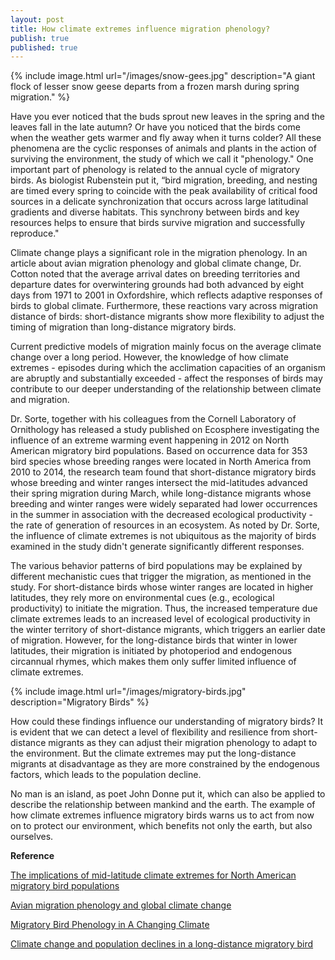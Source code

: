```yaml
---
layout: post
title: How climate extremes influence migration phenology?
publish: true
published: true
---
```


{% include image.html url="/images/snow-gees.jpg" description="A giant flock of lesser snow geese departs from a frozen marsh during spring migration." %}

Have you ever noticed that the buds sprout new leaves in the spring and the leaves fall in the late autumn? Or have you noticed that the birds come when the weather gets warmer and fly away when it turns colder? All these phenomena are the cyclic responses of animals and plants in the action of surviving the environment, the study of which we call it "phenology." One important part of phenology is related to the annual cycle of migratory birds. As biologist Rubenstein put it, “bird migration, breeding, and nesting are timed every spring to coincide with the peak availability of critical food sources in a delicate synchronization that occurs across large latitudinal gradients and diverse habitats. This synchrony between birds and key resources helps to ensure that birds survive migration and successfully reproduce." 

Climate change plays a significant role in the migration phenology. In an article about avian migration phenology and global climate change, Dr. Cotton noted that the average arrival dates on breeding territories and departure dates for overwintering grounds had both advanced by eight days from 1971 to 2001 in Oxfordshire, which reflects adaptive responses of birds to global climate.  Furthermore, these reactions vary across migration distance of birds: short-distance migrants show more flexibility to adjust the timing of migration than long-distance migratory birds. 

Current predictive models of migration mainly focus on the average climate change over a long period. However, the knowledge of how climate extremes - episodes during which the acclimation capacities of an organism are abruptly and substantially exceeded - affect the responses of birds may contribute to our deeper understanding of the relationship between climate and migration. 

Dr. Sorte, together with his colleagues from the Cornell Laboratory of Ornithology has released a study published on Ecosphere investigating the influence of an extreme warming event happening in 2012 on North American migratory bird populations. Based on occurrence data for 353 bird species whose breeding ranges were located in North America from 2010 to 2014, the research team found that short-distance migratory birds whose breeding and winter ranges intersect the mid-latitudes advanced their spring migration during March, while long-distance migrants whose breeding and winter ranges were widely separated had lower occurrences in the summer in association with the decreased ecological productivity - the rate of generation of resources in an ecosystem. As noted by Dr. Sorte, the influence of climate extremes is not ubiquitous as the majority of birds examined in the study didn't generate significantly different responses. 

The various behavior patterns of bird populations may be explained by different mechanistic cues that trigger the migration, as mentioned in the study. For short-distance birds whose winter ranges are located in higher latitudes, they rely more on environmental cues (e.g., ecological productivity) to initiate the migration. Thus, the increased temperature due climate extremes leads to an increased level of ecological productivity in the winter territory of short-distance migrants, which triggers an earlier date of migration. However, for the long-distance birds that winter in lower latitudes, their migration is initiated by photoperiod and endogenous circannual rhymes, which makes them only suffer limited influence of climate extremes. 

{% include image.html url="/images/migratory-birds.jpg" description="Migratory Birds" %}

How could these findings influence our understanding of migratory birds? It is evident that we can detect a level of flexibility and resilience from short-distance migrants as they can adjust their migration phenology to adapt to the environment. But the climate extremes may put the long-distance migrants at disadvantage as they are more constrained by the endogenous factors, which leads to the population decline. 

No man is an island, as poet John Donne put it, which can also be applied to describe the relationship between mankind and the earth. The example of how climate extremes influence migratory birds warns us to act from now on to protect our environment, which benefits not only the earth, but also ourselves. 

**Reference**


[The implications of mid-latitude climate extremes for North American migratory bird populations](http://onlinelibrary.wiley.com/doi/10.1002/ecs2.1261/full)

[Avian migration phenology and global climate change](http://www.pnas.org/content/100/21/12219.full)

[Migratory Bird Phenology in A Changing Climate](http://wildlife.org/migratory-bird-phenology-in-a-changing-climate/)

[Climate change and population declines in a long-distance migratory bird](http://faculty.jsd.claremont.edu/emorhardt/159/pdfs/2007/1_25_07.pdf)
